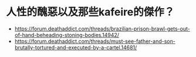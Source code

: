 # 人性的醜惡以及那些kafeire的傑作？
 * https://forum.deathaddict.com/threads/brazilian-prison-brawl-gets-out-of-hand-beheading-stoning-bodies.14942/
 * https://forum.deathaddict.com/threads/must-see-father-and-son-brutally-tortured-and-executed-by-a-cartel.14681/
